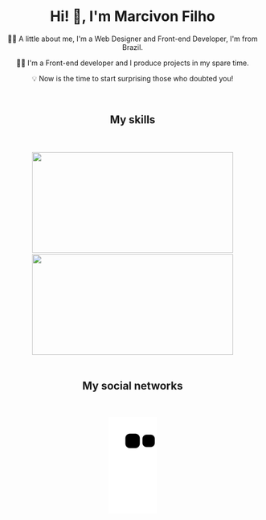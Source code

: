 <div align="center">
  
  <h1>Hi! 👋, I'm Marcivon Filho</h1>
  <p>👨‍🎓 A little about me, I'm a Web Designer and Front-end Developer, I'm from Brazil.</p> 
  <p>👩‍💻 I'm a Front-end developer and I produce projects in my spare time.</p>
  <p>💡 Now is the time to start surprising those who doubted you!</p>
  <br>
  
  <h2>My skills</h2>
  <img src="https://img.shields.io/badge/HTML5-E34F26?style=for-the-badge&logo=html5&logoColor=white" alt="">
  <img src="https://img.shields.io/badge/CSS3-1572B6?style=for-the-badge&logo=css3&logoColor=white" alt="">
  <img src="https://img.shields.io/badge/JavaScript-323330?style=for-the-badge&logo=javascript&logoColor=F7DF1E" alt="">
  <img src="https://img.shields.io/badge/React-20232A?style=for-the-badge&logo=react&logoColor=61DAFB" alt="">
  <img src="https://img.shields.io/badge/React_Native-20232A?style=for-the-badge&logo=react&logoColor=61DAFB" alt="">
  <img src="https://img.shields.io/badge/Node.js-339933?style=for-the-badge&logo=nodedotjs&logoColor=white" alt="">
  <img src="https://img.shields.io/badge/Java-ED8B00?style=for-the-badge&logo=java&logoColor=white" alt="">
  <img src="https://img.shields.io/badge/MySQL-005C84?style=for-the-badge&logo=mysql&logoColor=white" alt="">
  <img src="https://img.shields.io/badge/PostgreSQL-316192?style=for-the-badge&logo=postgresql&logoColor=white" alt="">
  <img src="https://img.shields.io/badge/Figma-F24E1E?style=for-the-badge&logo=figma&logoColor=white" alt="">
  <div align="center" ><br>
    <a href="https://github.com/marcivonfilho" style="text-decoration: none;">
    <img width="400em" height="200em" src="https://github-readme-stats.vercel.app/api?username=marcivonfilho&show_icons=true&theme=tokyonight&include_all_commits=true&count_private=true"/>
    <img width="400em" height="200em" src="https://github-readme-stats.vercel.app/api/top-langs/?username=marcivonfilho&layout=compact&langs_count=7&theme=tokyonight"/>
    </a>
  </div>
  <br>
 
  <h2>My social networks</h2>
<a href="https://www.instagram.com/marcivon_filho/" target="_blank"><img src="https://img.shields.io/badge/Instagram-E4405F?style=for-the-badge&logo=instagram&logoColor=white" alt=""></a> 
<a href="https://www.linkedin.com/in/marcivonfilho/" target="_blank"><img src="https://img.shields.io/badge/LinkedIn-0077B5?style=for-the-badge&logo=linkedin&logoColor=white" alt=""></a>
<a href=mailto:marcivon71@gmail.com target="_blank"><img src="https://img.shields.io/badge/Gmail-D14836?style=for-the-badge&logo=gmail&logoColor=white" alt=""></a>
<!-- <a href="https://www.facebook.com/profile.php?id=100050680572102"><img src="https://img.shields.io/badge/Facebook-1877F2?style=for-the-badge&logo=facebook&logoColor=white" alt=""></a> 
<a target="_blank" href="https://www.behance.net/danielfilipw"><img src="https://img.shields.io/badge/-Behance-blue?style=for-the-badge&logo=behance&logoColor=white" alt=""></a>
<a target="_blank" href="https://www.youtube.com/channel/UCWFI5HN35DC7kw-D4GZ1d4w"><img src="https://img.shields.io/badge/YouTube-FF0000?style=for-the-badge&logo=youtube&logoColor=white" alt=""></a>
<a target="_blank" href="https://daniel-kitanaxi-filipe.itch.io/"><img src="https://img.shields.io/badge/Itch.io-FA5C5C?style=for-the-badge&logo=itchdotio&logoColor=white" alt=""></a> -->
<br>
  
  ![Snake animation](https://github.com/HerculesCamara/HerculesCamara/blob/output/github-contribution-grid-snake.svg)
  
</div>
